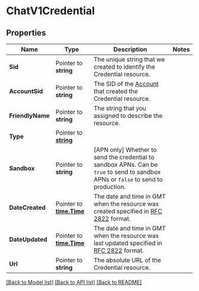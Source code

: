 # ChatV1Credential

## Properties

Name | Type | Description | Notes
------------ | ------------- | ------------- | -------------
**Sid** | Pointer to **string** | The unique string that we created to identify the Credential resource. |
**AccountSid** | Pointer to **string** | The SID of the [Account](https://www.twilio.com/docs/api/rest/account) that created the Credential resource. |
**FriendlyName** | Pointer to **string** | The string that you assigned to describe the resource. |
**Type** | Pointer to [**string**](CredentialEnumPushService.md) |  |
**Sandbox** | Pointer to **string** | [APN only] Whether to send the credential to sandbox APNs. Can be `true` to send to sandbox APNs or `false` to send to production. |
**DateCreated** | Pointer to [**time.Time**](time.Time.md) | The date and time in GMT when the resource was created specified in [RFC 2822](http://www.ietf.org/rfc/rfc2822.txt) format. |
**DateUpdated** | Pointer to [**time.Time**](time.Time.md) | The date and time in GMT when the resource was last updated specified in [RFC 2822](http://www.ietf.org/rfc/rfc2822.txt) format. |
**Url** | Pointer to **string** | The absolute URL of the Credential resource. |

[[Back to Model list]](../README.md#documentation-for-models) [[Back to API list]](../README.md#documentation-for-api-endpoints) [[Back to README]](../README.md)


